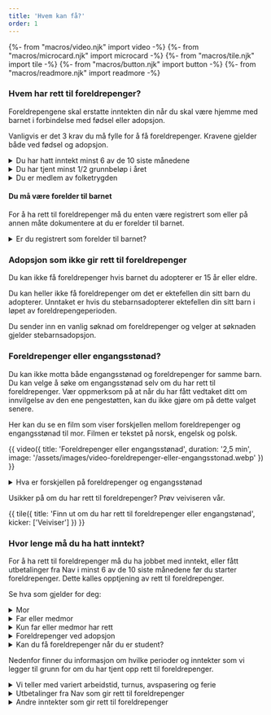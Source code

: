 ```yaml
---
title: 'Hvem kan få?'
order: 1
---
```


{%- from "macros/video.njk" import video -%}
{%- from "macros/microcard.njk" import microcard -%}
{%- from "macros/tile.njk" import tile -%}
{%- from "macros/button.njk" import button -%}
{%- from "macros/readmore.njk" import readmore -%}

### Hvem har rett til foreldrepenger?

Foreldrepengene skal erstatte inntekten din når du skal være hjemme med barnet i forbindelse med fødsel eller adopsjon.

Vanligvis er det 3 krav du må fylle for å få foreldrepenger. Kravene gjelder både ved fødsel og adopsjon.

<div class='accordion'>
  <details>
    <summary>Du har hatt inntekt minst 6 av de 10 siste månedene</summary>
    {% prose %}{% endprose %}
  </details>
  <details>
    <summary>Du har tjent minst 1/2 grunnbeløp i året</summary>
    {% prose %}{% endprose %}
  </details>
  <details>
    <summary>Du er medlem av folketrygden</summary>
    {% prose %}{% endprose %}
  </details>
</div>

#### Du må være forelder til barnet

For å ha rett til foreldrepenger må du enten være registrert som eller på annen måte dokumentere at du er forelder til barnet.

<details class='readmore'>
  <summary>Er du registrert som forelder til barnet?</summary>
  {% prose %}{% endprose %}
</details>

### Adopsjon som ikke gir rett til foreldrepenger

Du kan ikke få foreldrepenger hvis barnet du adopterer er 15 år eller eldre.

Du kan heller ikke få foreldrepenger om det er ektefellen din sitt barn du adopterer. Unntaket er hvis du stebarnsadopterer ektefellen din sitt barn i løpet av foreldrepengeperioden.

Du sender inn en vanlig søknad om foreldrepenger og velger at søknaden gjelder stebarnsadopsjon.

### Foreldrepenger eller engangsstønad?

Du kan ikke motta både engangsstønad og foreldrepenger for samme barn. Du kan velge å søke om engangsstønad selv om du har rett til foreldrepenger. Vær oppmerksom på at når du har fått vedtaket ditt om innvilgelse av den ene pengestøtten, kan du ikke gjøre om på dette valget senere.

Her kan du se en film som viser forskjellen mellom foreldrepenger og engangsstønad til mor. Filmen er tekstet på norsk, engelsk og polsk.

{{ video({ 
  title: 'Foreldrepenger eller engangsstønad', 
  duration: '2,5 min', 
  image: '/assets/images/video-foreldrepenger-eller-engangsstonad.webp' 
}) }}

<details class='readmore'>
  <summary>Hva er forskjellen på foreldrepenger og engangsstønad</summary>
  {% prose %}{% endprose %}
</details>

Usikker på om du har rett til foreldrepenger? Prøv veiviseren vår.

{{ tile({ title: 'Finn ut om du har rett til foreldrepenger eller engangstønad', kicker: ['Veiviser'] }) }}

### Hvor lenge må du ha hatt inntekt?

For å ha rett til foreldrepenger må du ha jobbet med inntekt, eller fått utbetalinger fra Nav i minst 6 av de 10 siste månedene før du starter foreldrepenger. Dette kalles opptjening av rett til foreldrepenger. 

Se hva som gjelder for deg:

<div class='accordion'>
  <details>
    <summary>Mor</summary>
    {% prose %}{% endprose %}
  </details>
  <details>
    <summary>Far eller medmor</summary>
    {% prose %}{% endprose %}
  </details>
  <details>
    <summary>Kun far eller medmor har rett</summary>
    {% prose %}{% endprose %}
  </details>
  <details>
    <summary>Foreldrepenger ved adopsjon</summary>
    {% prose %}{% endprose %}
  </details>
  <details>
    <summary>Kan du få foreldrepenger når du er student?</summary>
    {% prose %}{% endprose %}
  </details>
</div>

Nedenfor finner du informasjon om hvilke perioder og inntekter som vi legger til grunn for om du har tjent opp rett til foreldrepenger. 

<div class='accordion'>
  <details>
    <summary>Vi teller med variert arbeidstid, turnus, avspasering og ferie</summary>
    {% prose %}{% endprose %}
  </details>
  <details>
    <summary>Utbetalinger fra Nav som gir rett til foreldrepenger</summary>
    {% prose %}{% endprose %}
  </details>
  <details>
    <summary>Andre inntekter som gir rett til foreldrepenger</summary>
    {% prose %}{% endprose %}
  </details>
</div>


